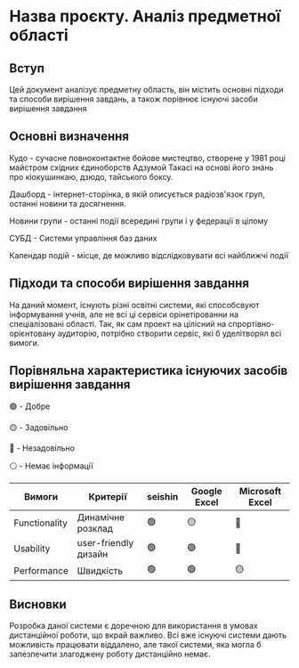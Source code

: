 # Назва проєкту. Аналіз предметної області

## Вступ

Цей документ аналізує предметну область, він містить основні підходи та способи вирішення завдань, а також порівнює існуючі засоби вирішення завдання

## Основні визначення

Кудо - сучасне повноконтактне бойове мистецтво, створене у 1981 році майстром східних єдиноборств Адзумой Такасі на основі його знань про кіокушинкаю, дзюдо, тайського боксу. 

Дашборд - інтернет-сторінка, в якій описується радіозв'язок груп, останні новини та досягнення.

Новини групи - останні події всередині групи і у федерації в цілому

СУБД - Системи управління баз даних

Календар подій - місце, де можливо відслідковувати всі найближчі події

## Підходи та способи вирішення завдання

На даний момент, існують різні освітні системи, які способсвуют інформування учнів, але не всі ці сервіси орінетірованни на спеціалізовані області. Так, як сам проект на цілісний на спрортівно-орієнтовану аудиторію, потрібно створити сервіс, які б уделітворял всі вимоги.

## Порівняльна характеристика існуючих засобів вирішення завдання

🟢 - Добре

🟡 - Задовільно

🔴 - Незадовільно

⚪️ - Немає інформації

| Вимоги | Критерії | seishin | Google Excel | Microsoft Excel |
|---|---|---|---|---|
|Functionality|Динамічне розклад|🟢|🟡|🔴|
|Usability|user-friendly дизайн|🟢|🟢|🔴|
|Performance|Швидкість|🟢|🟢|🟡|

## Висновки

Розробка даної системи є доречною для використання в умовах дистанційної роботи, що вкрай важливо. Всі вже існуючі системи дають можливість працювати віддалено, але такої системи, яка могла б запезпечити злагоджену роботу дистанційно немає.
